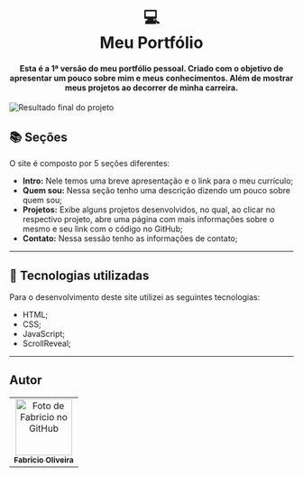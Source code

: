 <h1 align="center">
  💻<br>Meu Portfólio
</h1>

<h4 align="center">
  Esta é a 1ª versão do meu portfólio pessoal. Criado com o objetivo de apresentar um pouco sobre mim e meus conhecimentos. Além de mostrar meus projetos ao decorrer de minha carreira.
</h4>

![Resultado final do projeto](./assets/image/animacao.gif)

## 📚 Seções

O site é composto por 5 seções diferentes:

- **Intro:** Nele temos uma breve apresentação e o link para o meu currículo;
- **Quem sou:** Nessa seção tenho uma descrição dizendo um pouco sobre quem sou;
- **Projetos:** Exibe alguns projetos desenvolvidos, no qual, ao clicar no respectivo projeto, abre uma página com mais informações sobre o mesmo e seu link com o código no GitHub;
- **Contato:** Nessa sessão tenho as informações de contato;

---

## 💼 Tecnologias utilizadas

Para o desenvolvimento deste site utilizei as seguintes tecnologias:

- HTML;
- CSS;
- JavaScript;
- ScrollReveal;

---

## Autor<br>

<table>
  <tr>
    <td align="center">
      <a href="https://github.com/Fabricio-odn">
        <img src="https://avatars.githubusercontent.com/u/92886298?v=4" width="100px;" alt="Foto de Fabricio no GitHub"/><br>
        <sub>
          <b>Fabricio Oliveira</b>
        </sub>
      </a>
    </td>
  </tr>
</table>
